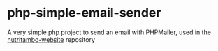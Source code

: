 # php-simple-email-sender
A very simple php project to send an email with PHPMailer, used in the [nutritambo-website](https://github.com/andrius111/nutritambo-website) repository
